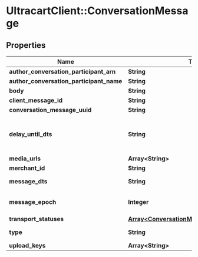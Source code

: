 # UltracartClient::ConversationMessage

## Properties
Name | Type | Description | Notes
------------ | ------------- | ------------- | -------------
**author_conversation_participant_arn** | **String** |  | [optional] 
**author_conversation_participant_name** | **String** |  | [optional] 
**body** | **String** |  | [optional] 
**client_message_id** | **String** |  | [optional] 
**conversation_message_uuid** | **String** |  | [optional] 
**delay_until_dts** | **String** | Delay message transmission until date/time | [optional] 
**media_urls** | **Array&lt;String&gt;** |  | [optional] 
**merchant_id** | **String** |  | [optional] 
**message_dts** | **String** | Message date/time | [optional] 
**message_epoch** | **Integer** | Message epoch milliseconds | [optional] 
**transport_statuses** | [**Array&lt;ConversationMessageTransportStatus&gt;**](ConversationMessageTransportStatus.md) |  | [optional] 
**type** | **String** | Message type | [optional] 
**upload_keys** | **Array&lt;String&gt;** |  | [optional] 


